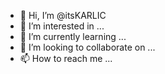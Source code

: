 - 👋 Hi, I’m @itsKARLIC
- 👀 I’m interested in ...
- 🌱 I’m currently learning ...
- 💞️ I’m looking to collaborate on ...
- 📫 How to reach me ...

<!---
itsKARLIC/itsKARLIC is a ✨ special ✨ repository because its `README.md` (this file) appears on your GitHub profile.
You can click the Preview link to take a look at your changes.
--->
